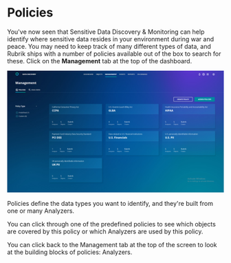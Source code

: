 # Policies

You've now seen that Sensitive Data Discovery & Monitoring can help identify where sensitive data resides in your environment during war and peace. You may need to keep track of many different types of data, and Rubrik ships with a number of policies available out of the box to search for these. Click on the **Management** tab at the top of the dashboard.

![Sensitive Data Discovery Policies dashboard](./images/policies.png)

Policies define the data types you want to identify, and they're built from one or many Analyzers.

You can click through one of the predefined policies to see which objects are covered by this policy or which Analyzers are used by this policy. 

You can click back to the Management tab at the top of the screen to look at the building blocks of policies: Analyzers.